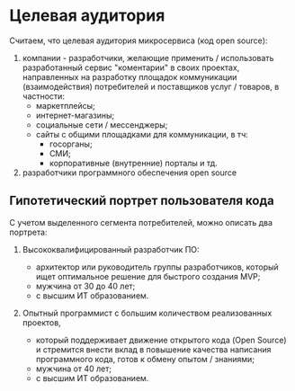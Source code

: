 # Целевая аудитория

Считаем, что целевая аудитория микросервиса (код open source):
1. компании - разработчики, желающие применить / использовать разработанный сервис "коментарии" в своих проектах,
   направленных на разработку площадок коммуникации (взаимодействия) потребителей и поставщиков услуг / товаров, в частности:
    - маркетплейсы;
    - интернет-магазины;
    - социальные сети / мессенджеры;
    - сайты с общими площадками для коммуникации, в тч:
        - госорганы;
        - СМИ;
        - корпоративные (внутренние) порталы и тд.
2. разработчики программного обеспечения open source

## Гипотетический портрет пользователя кода
С учетом выделенного сегмента потребителей, можно описать два портрета:
1. Высококвалифицированный разработчик ПО:
    - архитектор или руководитель группы разработчиков, который ищет оптимальное решение для быстрого создания MVP;
    - мужчина от 30 до 40 лет;
    - с высшим ИТ образованием.

2. Опытный программист с большим количеством реализованных проектов,
    - который поддерживает движение открытого кода (Open Source) и стремится внести вклад в повышение качества
      написания программного кода, готов к обмену опытом / знаниями;
    - мужчина от 40 лет;
    - с высшим ИТ образованием.